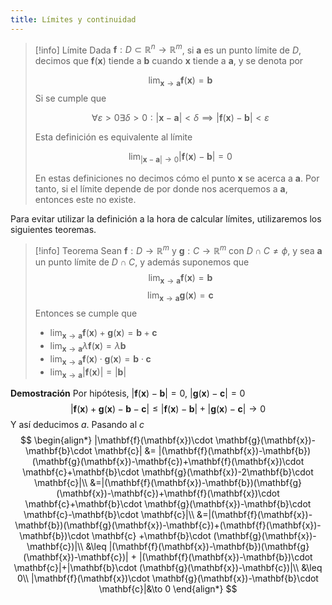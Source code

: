 ```yaml
---
title: Límites y continuidad
---
```

> [!info] Límite
> Dada $\mathbf{f}:D\subset \mathbb{R}^{n}\to \mathbb{R}^{m}$, si $\mathbf{a}$ es un punto límite de $D$, decimos que $\mathbf{f}(\mathbf{x})$ tiende a $\mathbf{b}$ cuando $\mathbf{x}$ tiende a $\mathbf{a}$, y se denota por
> 
> $$
> \lim_{ \mathbf{x} \to \mathbf{a} } \mathbf{f}(\mathbf{x})=\mathbf{b}
> $$
> Si se cumple que
> 
> $$
> \forall \varepsilon > 0 \exists\delta>0 : |\mathbf{x}-\mathbf{a}|<\delta \implies |\mathbf{f}(\mathbf{x}) - \mathbf{b}|<\varepsilon
> $$
> 
> Esta definición es equivalente al límite
> 
> $$
> \lim_{ |\mathbf{x}-\mathbf{a}| \to 0 } |\mathbf{f}(\mathbf{x})-\mathbf{b}| = 0 
> $$
> 
> En estas definiciones no decimos cómo el punto $\mathbf{x}$ se acerca a $\mathbf{a}$. Por tanto, si el límite depende de por donde nos acerquemos a $\mathbf{a}$, entonces este no existe.

Para evitar utilizar la definición a la hora de calcular límites, utilizaremos los siguientes teoremas.

> [!info] Teorema
> Sean $\mathbf{f}:D\to \mathbb{R}^{m}$ y $\mathbf{g}:C\to \mathbb{R}^{m}$ con $D\cap C \neq \phi$, y sea $\mathbf{a}$ un punto límite de $D\cap C$, y además suponemos que
> $$
> \lim_{ \mathbf{x} \to \mathbf{a} } \mathbf{f}(\mathbf{x})=\mathbf{b}
> $$
> $$
> \lim_{ \mathbf{x} \to \mathbf{a} } \mathbf{g}(\mathbf{x})=\mathbf{c}
> $$
> Entonces se cumple que
> - $\lim_{ \mathbf{x} \to \mathbf{a} } \mathbf{f}(\mathbf{x})+\mathbf{g}(\mathbf{x})=\mathbf{b}+\mathbf{c}$
> - $\lim_{ \mathbf{x} \to \mathbf{a} } \lambda\mathbf{f}(\mathbf{x})=\lambda\mathbf{b}$
> - $\lim_{ \mathbf{x} \to \mathbf{a} } \mathbf{f}(\mathbf{x})\cdot\mathbf{g}(\mathbf{x})=\mathbf{b}\cdot\mathbf{c}$
> - $\lim_{ \mathbf{x} \to \mathbf{a} }|\mathbf{f}(\mathbf{x})|=|\mathbf{b}|$

**Demostración**
Por hipótesis, $|\mathbf{f}(\mathbf{x})-\mathbf{b}|=0$, $|\mathbf{g}(\mathbf{x})-\mathbf{c}|=0$
$$
|\mathbf{f}(\mathbf{x})+\mathbf{g}(\mathbf{x})-\mathbf{b}-\mathbf{c}|\leq
|\mathbf{f}(\mathbf{x})-\mathbf{b}|+|\mathbf{g}(\mathbf{x})-\mathbf{c}| \to 0
$$
Y así deducimos $a$.
Pasando al $c$
$$
\begin{align*}
|\mathbf{f}(\mathbf{x})\cdot \mathbf{g}(\mathbf{x})-\mathbf{b}\cdot \mathbf{c}| &= |(\mathbf{f}(\mathbf{x})-\mathbf{b})(\mathbf{g}(\mathbf{x})-\mathbf{c})+\mathbf{f}(\mathbf{x})\cdot \mathbf{c}+\mathbf{b}\cdot \mathbf{g}(\mathbf{x})-2\mathbf{b}\cdot \mathbf{c}|\\
&=|(\mathbf{f}(\mathbf{x})-\mathbf{b})(\mathbf{g}(\mathbf{x})-\mathbf{c})+\mathbf{f}(\mathbf{x})\cdot \mathbf{c}+\mathbf{b}\cdot \mathbf{g}(\mathbf{x})-\mathbf{b}\cdot \mathbf{c}-\mathbf{b}\cdot \mathbf{c}|\\
&=|(\mathbf{f}(\mathbf{x})-\mathbf{b})(\mathbf{g}(\mathbf{x})-\mathbf{c})+(\mathbf{f}(\mathbf{x})-\mathbf{b})\cdot \mathbf{c}
+\mathbf{b}\cdot (\mathbf{g}(\mathbf{x})-\mathbf{c})|\\
&\leq |(\mathbf{f}(\mathbf{x})-\mathbf{b})(\mathbf{g}(\mathbf{x})-\mathbf{c})| + |(\mathbf{f}(\mathbf{x})-\mathbf{b})\cdot \mathbf{c}|+|\mathbf{b}\cdot (\mathbf{g}(\mathbf{x})-\mathbf{c})|\\
&\leq 0\\
|\mathbf{f}(\mathbf{x})\cdot \mathbf{g}(\mathbf{x})-\mathbf{b}\cdot \mathbf{c}|&\to 0
\end{align*}
$$
